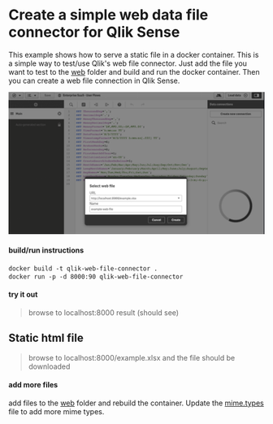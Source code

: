 # Create a simple web data file connector for Qlik Sense
This example shows how to serve a static file in a docker container.  This is a simple way to test/use Qlik's web file connector.  Just add the file you want to test to the [web](./web) folder and build and run the docker container.  Then you can create a web file connection in Qlik Sense.

![Create new connection](./doc/qlik-web-file-connection.png)

#### build/run instructions
```
docker build -t qlik-web-file-connector .
docker run -p -d 8000:90 qlik-web-file-connector
```

#### try it out
> browse to localhost:8000 result (should see)
## Static html file

> browse to localhost:8000/example.xlsx and the file should be downloaded

#### add more files
add files to the [web](./web) folder and rebuild the container.  Update the [mime.types](./mime.types) file to add more mime types.
